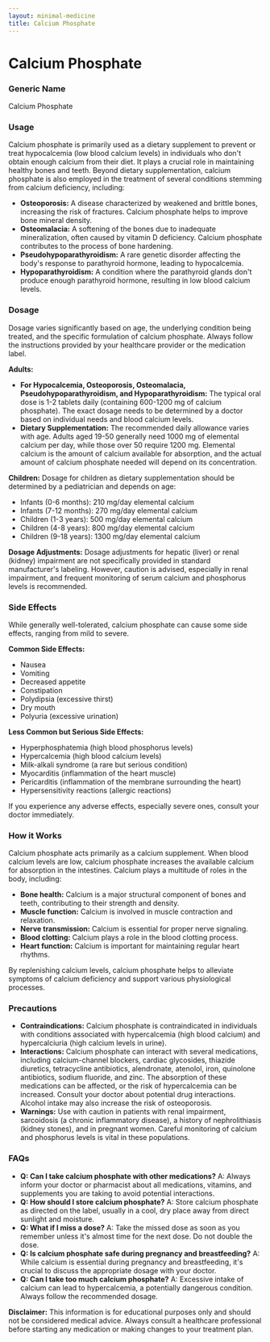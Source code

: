 ```yaml
---
layout: minimal-medicine
title: Calcium Phosphate
---
```


# Calcium Phosphate
### Generic Name
Calcium Phosphate

### Usage
Calcium phosphate is primarily used as a dietary supplement to prevent or treat hypocalcemia (low blood calcium levels) in individuals who don't obtain enough calcium from their diet.  It plays a crucial role in maintaining healthy bones and teeth.  Beyond dietary supplementation, calcium phosphate is also employed in the treatment of several conditions stemming from calcium deficiency, including:

* **Osteoporosis:** A disease characterized by weakened and brittle bones, increasing the risk of fractures. Calcium phosphate helps to improve bone mineral density.
* **Osteomalacia:**  A softening of the bones due to inadequate mineralization, often caused by vitamin D deficiency. Calcium phosphate contributes to the process of bone hardening.
* **Pseudohypoparathyroidism:** A rare genetic disorder affecting the body's response to parathyroid hormone, leading to hypocalcemia.
* **Hypoparathyroidism:** A condition where the parathyroid glands don't produce enough parathyroid hormone, resulting in low blood calcium levels.


### Dosage

Dosage varies significantly based on age, the underlying condition being treated, and the specific formulation of calcium phosphate.  Always follow the instructions provided by your healthcare provider or the medication label.

**Adults:**

* **For Hypocalcemia, Osteoporosis, Osteomalacia, Pseudohypoparathyroidism, and Hypoparathyroidism:** The typical oral dose is 1-2 tablets daily (containing 600-1200 mg of calcium phosphate).  The exact dosage needs to be determined by a doctor based on individual needs and blood calcium levels.
* **Dietary Supplementation:**  The recommended daily allowance varies with age. Adults aged 19-50 generally need 1000 mg of elemental calcium per day, while those over 50 require 1200 mg.  Elemental calcium is the amount of calcium available for absorption, and the actual amount of calcium phosphate needed will depend on its concentration.

**Children:** Dosage for children as dietary supplementation should be determined by a pediatrician and depends on age:

* Infants (0-6 months): 210 mg/day elemental calcium
* Infants (7-12 months): 270 mg/day elemental calcium
* Children (1-3 years): 500 mg/day elemental calcium
* Children (4-8 years): 800 mg/day elemental calcium
* Children (9-18 years): 1300 mg/day elemental calcium

**Dosage Adjustments:**  Dosage adjustments for hepatic (liver) or renal (kidney) impairment are not specifically provided in standard manufacturer's labeling. However, caution is advised, especially in renal impairment, and frequent monitoring of serum calcium and phosphorus levels is recommended.

### Side Effects

While generally well-tolerated, calcium phosphate can cause some side effects, ranging from mild to severe.

**Common Side Effects:**

* Nausea
* Vomiting
* Decreased appetite
* Constipation
* Polydipsia (excessive thirst)
* Dry mouth
* Polyuria (excessive urination)

**Less Common but Serious Side Effects:**

* Hyperphosphatemia (high blood phosphorus levels)
* Hypercalcemia (high blood calcium levels)
* Milk-alkali syndrome (a rare but serious condition)
* Myocarditis (inflammation of the heart muscle)
* Pericarditis (inflammation of the membrane surrounding the heart)
* Hypersensitivity reactions (allergic reactions)

If you experience any adverse effects, especially severe ones, consult your doctor immediately.

### How it Works

Calcium phosphate acts primarily as a calcium supplement. When blood calcium levels are low, calcium phosphate increases the available calcium for absorption in the intestines. Calcium plays a multitude of roles in the body, including:

* **Bone health:**  Calcium is a major structural component of bones and teeth, contributing to their strength and density.
* **Muscle function:**  Calcium is involved in muscle contraction and relaxation.
* **Nerve transmission:** Calcium is essential for proper nerve signaling.
* **Blood clotting:**  Calcium plays a role in the blood clotting process.
* **Heart function:**  Calcium is important for maintaining regular heart rhythms.

By replenishing calcium levels, calcium phosphate helps to alleviate symptoms of calcium deficiency and support various physiological processes.


### Precautions

* **Contraindications:** Calcium phosphate is contraindicated in individuals with conditions associated with hypercalcemia (high blood calcium) and hypercalciuria (high calcium levels in urine).
* **Interactions:**  Calcium phosphate can interact with several medications, including calcium-channel blockers, cardiac glycosides, thiazide diuretics, tetracycline antibiotics, alendronate, atenolol, iron, quinolone antibiotics, sodium fluoride, and zinc.  The absorption of these medications can be affected, or the risk of hypercalcemia can be increased. Consult your doctor about potential drug interactions.  Alcohol intake may also increase the risk of osteoporosis.
* **Warnings:** Use with caution in patients with renal impairment, sarcoidosis (a chronic inflammatory disease), a history of nephrolithiasis (kidney stones), and in pregnant women.  Careful monitoring of calcium and phosphorus levels is vital in these populations.

### FAQs

* **Q: Can I take calcium phosphate with other medications?** A: Always inform your doctor or pharmacist about all medications, vitamins, and supplements you are taking to avoid potential interactions.
* **Q: How should I store calcium phosphate?** A: Store calcium phosphate as directed on the label, usually in a cool, dry place away from direct sunlight and moisture.
* **Q: What if I miss a dose?** A: Take the missed dose as soon as you remember unless it's almost time for the next dose.  Do not double the dose.
* **Q: Is calcium phosphate safe during pregnancy and breastfeeding?** A: While calcium is essential during pregnancy and breastfeeding, it's crucial to discuss the appropriate dosage with your doctor.
* **Q:  Can I take too much calcium phosphate?** A: Excessive intake of calcium can lead to hypercalcemia, a potentially dangerous condition. Always follow the recommended dosage.


**Disclaimer:**  This information is for educational purposes only and should not be considered medical advice.  Always consult a healthcare professional before starting any medication or making changes to your treatment plan.
